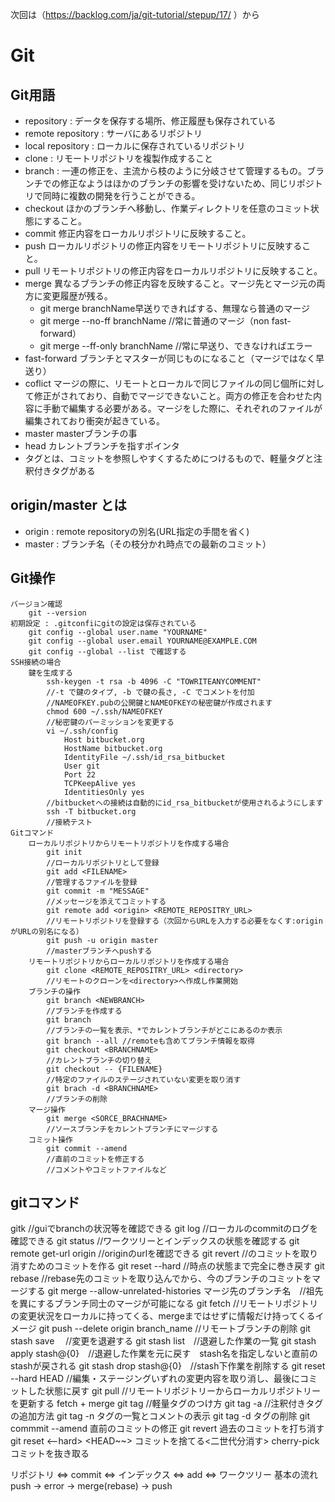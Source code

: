 次回は（https://backlog.com/ja/git-tutorial/stepup/17/ ）から

# Git

## Git用語
- repository : データを保存する場所、修正履歴も保存されている
- remote repository : サーバにあるリポジトリ
- local repository : ローカルに保存されているリポジトリ
- clone : リモートリポジトリを複製作成すること
- branch : 一連の修正を、主流から枝のように分岐させて管理するもの。ブランチでの修正なようはほかのブランチの影響を受けないため、同じリポジトリで同時に複数の開発を行うことができる。
- checkout ほかのブランチへ移動し、作業ディレクトリを任意のコミット状態にすること。
- commit 修正内容をローカルリポジトリに反映すること。
- push ローカルリポジトリの修正内容をリモートリポジトリに反映すること。
- pull リモートリポジトリの修正内容をローカルリポジトリに反映すること。
- merge 異なるブランチの修正内容を反映すること。マージ先とマージ元の両方に変更履歴が残る。
	- git merge branchName早送りできればする、無理なら普通のマージ
	- git merge --no-ff branchName   //常に普通のマージ（non fast-forward）
	- git merge --ff-only branchName //常に早送り、できなければエラー
- fast-forward ブランチとマスターが同じものになること（マージではなく早送り）
- coflict マージの際に、リモートとローカルで同じファイルの同じ個所に対して修正がされており、自動でマージできないこと。両方の修正を合わせた内容に手動で編集する必要がある。マージをした際に、それぞれのファイルが編集されており衝突が起きている。
- master masterブランチの事
- head カレントブランチを指すポインタ
- タグとは、コミットを参照しやすくするためにつけるもので、軽量タグと注釈付きタグがある

## origin/master とは

- origin : remote repositoryの別名(URL指定の手間を省く)
- master : ブランチ名（その枝分かれ時点での最新のコミット）

## Git操作
    バージョン確認
        git --version
	初期設定 : .gitconfiにgitの設定は保存されている
		git config --global user.name "YOURNAME"
		git config --global user.email YOURNAME@EXAMPLE.COM
		git config --global --list で確認する
	SSH接続の場合
        鍵を生成する
            ssh-keygen -t rsa -b 4096 -C "TOWRITEANYCOMMENT"
            //-t で鍵のタイプ, -b で鍵の長さ, -C でコメントを付加
            //NAMEOFKEY.pubの公開鍵とNAMEOFKEYの秘密鍵が作成されます
            chmod 600 ~/.ssh/NAMEOFKEY
            //秘密鍵のパーミッションを変更する
            vi ~/.ssh/config
                Host bitbucket.org
                HostName bitbucket.org
                IdentityFile ~/.ssh/id_rsa_bitbucket
                User git
                Port 22
                TCPKeepAlive yes
                IdentitiesOnly yes
            //bitbucketへの接続は自動的にid_rsa_bitbucketが使用されるようにします
            ssh -T bitbucket.org
            //接続テスト
	Gitコマンド
		ローカルリポジトリからリモートリポジトリを作成する場合
			git init
			//ローカルリポジトリとして登録
			git add <FILENAME>
			//管理するファイルを登録
			git commit -m "MESSAGE"
			//メッセージを添えてコミットする
			git remote add <origin> <REMOTE_REPOSITRY_URL>
			//リモートリポジトリを登録する（次回からURLを入力する必要をなくす:originがURLの別名になる）
			git push -u origin master
			//masterブランチへpushする
		リモートリポジトリからローカルリポジトリを作成する場合
			git clone <REMOTE_REPOSITRY_URL> <directory>
			//リモートのクローンを<directory>へ作成し作業開始
		ブランチの操作
			git branch <NEWBRANCH>
			//ブランチを作成する
			git branch
			//ブランチの一覧を表示、*でカレントブランチがどこにあるのか表示
			git branch --all //remoteも含めてブランチ情報を取得
			git checkout <BRANCHNAME>
			//カレントブランチの切り替え
			git checkout -- {FILENAME}
			//特定のファイルのステージされていない変更を取り消す
			git brach -d <BRANCHNAME>
			//ブランチの削除
		マージ操作
			git merge <SORCE_BRACHNAME>
			//ソースブランチをカレントブランチにマージする
		コミット操作
			git commit --amend
			//直前のコミットを修正する
			//コメントやコミットファイルなど

## gitコマンド
gitk       //guiでbranchの状況等を確認できる
git log    //ローカルのcommitのログを確認できる
git status //ワークツリーとインデックスの状態を確認する
git remote get-url origin //originのurlを確認できる
git revert <commit> //<commit>のコミットを取り消すためのコミットを作る
git reset --hard <commit> //<commit>時点の状態まで完全に巻き戻す
git rebase //rebase先のコミットを取り込んでから、今のブランチのコミットをマージする
git merge --allow-unrelated-histories マージ先のブランチ名　//祖先を異にするブランチ同士のマージが可能になる
git fetch //リモートリポジトリの変更状況をローカルに持ってくる、mergeまではせずに情報だけ持ってくるイメージ
git push --delete origin branch_name //リモートブランチの削除
git stash save <message>　//変更を退避する
git stash list　//退避した作業の一覧
git stash apply stash@{0}　//退避した作業を元に戻す　stash名を指定しないと直前のstashが戻される
git stash drop stash@{0}　//stash下作業を削除する
git reset --hard HEAD //編集・ステージングいずれの変更内容を取り消し、最後にコミットした状態に戻す
git pull //リモートリポジトリーからローカルリポジトリーを更新する fetch + merge
git tag <tagname>  //軽量タグのつけ方
git tag -a <tagname>  //注釈付きタグの追加方法
git tag -n タグの一覧とコメントの表示
git tag -d タグの削除
git commmit --amend 直前のコミットの修正
git revert <revision> 過去のコミットを打ち消す
git reset <--hard> <HEAD~~> コミットを捨てる<二世代分消す>
cherry-pick コミットを抜き取る

リポジトリ ⇔ commit ⇔ インデックス ⇔ add ⇔ ワークツリー
基本の流れ push → error → merge(rebase) → push